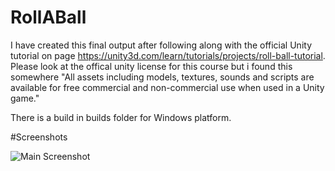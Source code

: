 # RollABall
I have created this final output after following along with the official Unity tutorial on page https://unity3d.com/learn/tutorials/projects/roll-ball-tutorial. Please look at the offical unity license for this course but i found this somewhere "All assets including models, textures, sounds and scripts are available for free commercial and non-commercial use when used in a Unity game."

There is a build in builds folder for Windows platform.

#Screenshots

![Main Screenshot](/Screenshots/Start.png "Main Screenshot")
